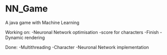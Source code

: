 # NN_Game

A java game with Machine Learning

Working on:
-Neuronal Network optimisation
-score for characters
-Finish
-Dynamic rendering



Done:
-Multithreading
-Character
-Neuronal Network implementation
